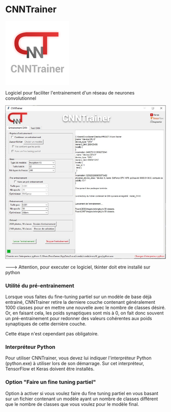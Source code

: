# CNNTrainer

![logo du logiciel](https://github.com/blackorbit1/CNNTrainer/blob/master/icone_cnn_trainer_mini.png?raw=true)

Logiciel pour faciliter l'entrainement d'un réseau de neurones convolutionnel

![capture du logiciel](https://github.com/blackorbit1/CNNTrainer/blob/master/capture_cnntrainer.JPG?raw=true)


---> Attention, pour executer ce logiciel, tkinter doit etre installé sur python


### Utilité du pré-entrainement
Lorsque vous faites du fine-tuning partiel sur un modèle de base déjà entrainé, CNNTrainer retire la derniere couche contenant généralement 1000 classes pour en mettre une nouvelle avec le nombre de classes désiré.
Or, en faisant cela, les poids synaptiques sont mis à 0, on fait donc souvent un pré-entrainement pour redonner des valeurs cohérentes aux poids synaptiques de cette dernière couche.

Cette étape n'est cependant pas obligatoire.


### Interpréteur Python
Pour utiliser CNNTrainer, vous devez lui indiquer l'interpréteur Python (python.exe) à utiliser lors de son démarrage.
Sur cet interpréteur, TensorFlow et Keras doivent être installés.


### Option "Faire un fine tuning partiel"
Option à activer si vous voulez faire du fine tuning partiel en vous basant sur un fichier contenant un modèle ayant un nombre de classes différent que le nombre de classes que vous voulez pour le modèle final.

